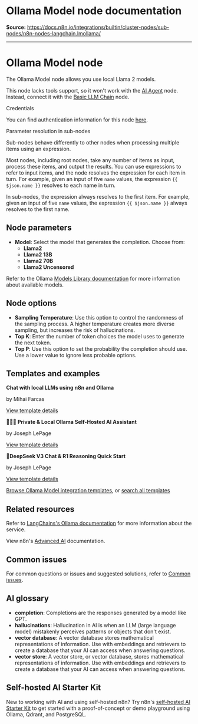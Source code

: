 # Ollama Model node documentation

**Source:** https://docs.n8n.io/integrations/builtin/cluster-nodes/sub-nodes/n8n-nodes-langchain.lmollama/

---

# Ollama Model node

The Ollama Model node allows you use local Llama 2 models.

This node lacks tools support, so it won't work with the [AI Agent](../../root-nodes/n8n-nodes-langchain.agent/) node. Instead, connect it with the [Basic LLM Chain](../../root-nodes/n8n-nodes-langchain.chainllm/) node.

Credentials

You can find authentication information for this node [here](../../../credentials/ollama/).

Parameter resolution in sub-nodes

Sub-nodes behave differently to other nodes when processing multiple items using an expression.

Most nodes, including root nodes, take any number of items as input, process these items, and output the results. You can use expressions to refer to input items, and the node resolves the expression for each item in turn. For example, given an input of five `name` values, the expression `{{ $json.name }}` resolves to each name in turn.

In sub-nodes, the expression always resolves to the first item. For example, given an input of five `name` values, the expression `{{ $json.name }}` always resolves to the first name.

## Node parameters

- **Model**: Select the model that generates the completion. Choose from:
  - **Llama2**
  - **Llama2 13B**
  - **Llama2 70B**
  - **Llama2 Uncensored**

Refer to the Ollama [Models Library documentation](https://ollama.com/library) for more information about available models.

## Node options

- **Sampling Temperature**: Use this option to control the randomness of the sampling process. A higher temperature creates more diverse sampling, but increases the risk of hallucinations.
- **Top K**: Enter the number of token choices the model uses to generate the next token.
- **Top P**: Use this option to set the probability the completion should use. Use a lower value to ignore less probable options.

## Templates and examples

**Chat with local LLMs using n8n and Ollama**

by Mihai Farcas

[View template details](https://n8n.io/workflows/2384-chat-with-local-llms-using-n8n-and-ollama/)

**🔐🦙🤖 Private & Local Ollama Self-Hosted AI Assistant**

by Joseph LePage

[View template details](https://n8n.io/workflows/2729-private-and-local-ollama-self-hosted-ai-assistant/)

**🐋DeepSeek V3 Chat & R1 Reasoning Quick Start**

by Joseph LePage

[View template details](https://n8n.io/workflows/2777-deepseek-v3-chat-and-r1-reasoning-quick-start/)

[Browse Ollama Model integration templates](https://n8n.io/integrations/ollama-model/), or [search all templates](https://n8n.io/workflows/)

## Related resources

Refer to [LangChains's Ollama documentation](https://js.langchain.com/docs/integrations/llms/ollama/) for more information about the service.

View n8n's [Advanced AI](../../../../../advanced-ai/) documentation.

## Common issues

For common questions or issues and suggested solutions, refer to [Common issues](common-issues/).

## AI glossary

- **completion**: Completions are the responses generated by a model like GPT.
- **hallucinations**: Hallucination in AI is when an LLM (large language model) mistakenly perceives patterns or objects that don't exist.
- **vector database**: A vector database stores mathematical representations of information. Use with embeddings and retrievers to create a database that your AI can access when answering questions.
- **vector store**: A vector store, or vector database, stores mathematical representations of information. Use with embeddings and retrievers to create a database that your AI can access when answering questions.

## Self-hosted AI Starter Kit

New to working with AI and using self-hosted n8n? Try n8n's [self-hosted AI Starter Kit](../../../../../hosting/starter-kits/ai-starter-kit/) to get started with a proof-of-concept or demo playground using Ollama, Qdrant, and PostgreSQL.
